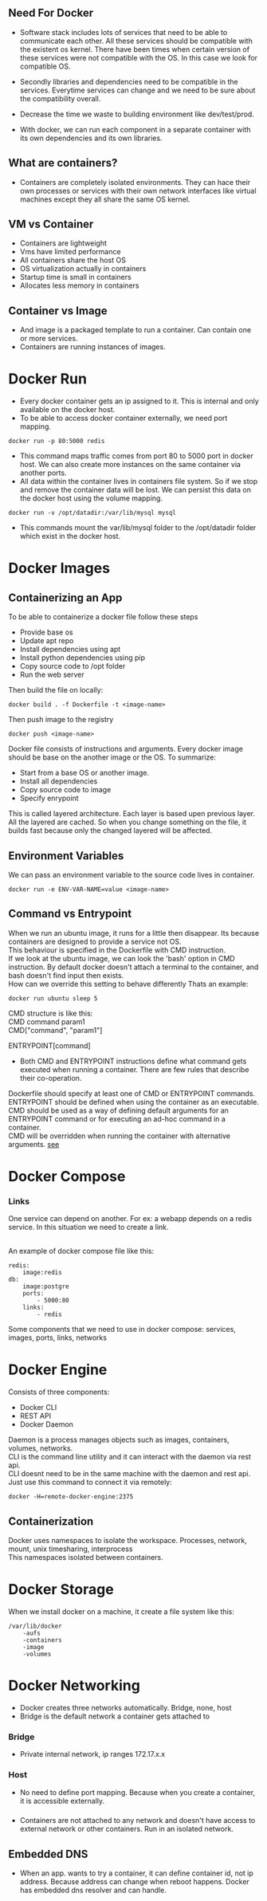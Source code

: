 ## Need For Docker
* Software stack includes lots of services that need to be able to communicate each other. All these services should be compatible with
the existent os kernel. There have been times when certain version of these services were not compatible with the OS. In this case
we look for compatible OS.

* Secondly libraries and dependencies need to be compatible in the services. Everytime services can change and we need to be sure
about the compatibility overall.

* Decrease the time we waste to building environment like dev/test/prod.

* With docker, we can run each component in a separate container with its own dependencies and its own libraries.

## What are containers?
* Containers are completely isolated environments. They can hace their own processes or services with their own network interfaces 
like virtual machines except they all share the same OS kernel.

## VM vs Container
* Containers are lightweight
* Vms have limited performance
* All containers share the host OS
* OS virtualization actually in containers
* Startup time is small in containers
* Allocates less memory in containers

## Container vs Image
* And image is a packaged template to run a container. Can contain one or more services.
* Containers are running instances of images.

# Docker Run
* Every docker container gets an ip assigned to it. This is internal and only available on the docker host.
* To be able to access docker container externally, we need port mapping.
```
docker run -p 80:5000 redis
```
* This command maps traffic comes from port 80 to 5000 port in docker host. We can also create more instances on the same container
via another ports.
* All data within the container lives in containers file system. So if we stop and remove the container data will be lost.
We can persist this data on the docker host using the volume mapping.
```
docker run -v /opt/datadir:/var/lib/mysql mysql
```
* This commands mount the var/lib/mysql folder to the /opt/datadir folder which exist in the docker host. 

# Docker Images
## Containerizing an App
To be able to containerize a docker file follow these steps
* Provide base os
* Update apt repo
* Install dependencies using apt
* Install python dependencies using pip
* Copy source code to /opt folder
* Run the web server

Then build the file on locally:
```
docker build . -f Dockerfile -t <image-name>
```

Then push image to the registry
```
docker push <image-name>
```

Docker file consists of instructions and arguments.
Every docker image should be base on the another image or the OS.
To summarize:
* Start from a base OS or another image.
* Install all dependencies
* Copy source code to image
* Specify enrypoint

This is called layered architecture.
Each layer is based upen previous layer.
All the layered are cached. 
So when you change something on the file, it builds fast because only the changed layered will be affected.

## Environment Variables
We can pass an environment variable to the source code lives in container.
```
docker run -e ENV-VAR-NAME=value <image-name>
```

## Command vs Entrypoint
When we run an ubuntu image, it runs for a little then disappear. Its because containers are designed to provide a service
not OS.
<br> 
This behaviour is specified in the Dockerfile with CMD instruction.
<br>
If we look at the ubuntu image, we can look the 'bash' option in CMD instruction. 
By default docker doesn't attach a terminal to the container, and bash doesn't find input then exists.
<br> 
How can we override this setting to behave differently
Thats an example:
```
docker run ubuntu sleep 5
```

CMD structure is like this:
<br>
CMD command param1
<br>
CMD["command", "param1"]

ENTRYPOINT[command]

* Both CMD and ENTRYPOINT instructions define what command gets executed when running a container. There are few rules that describe their co-operation.

Dockerfile should specify at least one of CMD or ENTRYPOINT commands.
<br>
ENTRYPOINT should be defined when using the container as an executable.
<br>
CMD should be used as a way of defining default arguments for an ENTRYPOINT command or for executing an ad-hoc command in a container.
<br>
CMD will be overridden when running the container with alternative arguments.
[see](https://docs.docker.com/engine/reference/builder/#understand-how-cmd-and-entrypoint-interact)

# Docker Compose
### Links
One service can depend on another. For ex: a webapp depends on a redis service.
In this situation we need to create a link.

<br>
An example of docker compose file like this:

```
redis:
    image:redis
db: 
    image:postgre
    ports: 
        - 5000:80
    links:
        - redis
```

Some components that we need to use in docker compose: services, images, ports, links, networks

# Docker Engine
Consists of three components:
* Docker CLI
* REST API
* Docker Daemon

Daemon is a process manages objects such as images, containers, volumes, networks.
<br>
CLI is the command line utility and it can interact with the daemon via rest api.
<br>
CLI doesnt need to be in the same machine with the daemon and rest api.
Just use this command to connect it via remotely:
```
docker -H=remote-docker-engine:2375
```
## Containerization
Docker uses namespaces to isolate the workspace. Processes, network, mount, unix timesharing, interprocess
<br>
This namespaces isolated between containers.

# Docker Storage
When we install docker on a machine, it create a file system like this:
```
/var/lib/docker
    -aufs
    -containers
    -image
    -volumes
```

# Docker Networking
* Docker creates three networks automatically. Bridge, none, host 
* Bridge is the default network a container gets attached to

### Bridge
* Private internal network, ip ranges 172.17.x.x
### Host
* No need to define port mapping. Because when you create a container, it is accessible externally.
###
* Containers are not attached to any network and doesn't have access to external network or other containers.
Run in an isolated network.

## Embedded DNS
* When an app. wants to try a container, it can define container id, not ip address. Because address can change when reboot happens.
Docker has embedded dns resolver and can handle.